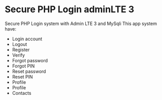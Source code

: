 # Secure PHP Login adminLTE 3
Secure PHP Login system with Admin LTE 3 and MySqli
This app system have:
<ul>
<li>Login account</li>
<li>Logout</li>
<li>Register</li>
<li>Verify</li>
<li>Forgot password</li>
<li>Forgot PIN</li>
<li>Reset password</li>
<li>Reset PIN</li>
<li>Profile</li>
<li>Profile</>
<li>Contacts</li>
</ul>
